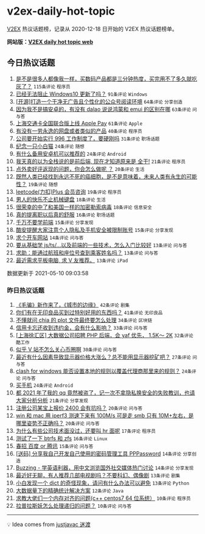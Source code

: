 # v2ex-daily-hot-topic

[V2EX](https://www.v2ex.com/) 热议话题榜，记录从 2020-12-18 日开始的 V2EX 热议话题榜单。

**网站版：[V2EX daily hot topic web](https://boojack.github.io/v2ex-daily-hot-topic-web/)**

## 今日热议话题

<!-- TODAY BEGIN -->

1. [是不是很多人都像我一样，买数码产品都是三分钟热度，买完用不了多久就吃灰了？](https://www.v2ex.com/t/775928) `115条评论` `程序员`
1. [已经无法阻止 Windows10 更新了吗？](https://www.v2ex.com/t/775933) `91条评论` `Windows`
1. [[开源]打造一个干净无广告且个性化的公众号阅读环境](https://www.v2ex.com/t/775908) `64条评论` `分享创造`
1. [因为我不是搞安卓的，有没有 dalao 说说鸿蒙和 emui 的区别在哪](https://www.v2ex.com/t/775918) `63条评论` `问与答`
1. [上海交通卡全国联合版上线 Apple Pay](https://www.v2ex.com/t/775902) `61条评论` `Apple`
1. [有没有一劳永逸的网盘或者类似的产品](https://www.v2ex.com/t/775983) `40条评论` `程序员`
1. [公司要开始实行 996 工作制度了，要硬刚吗](https://www.v2ex.com/t/776039) `31条评论` `职场话题`
1. [纪念一只小白猫](https://www.v2ex.com/t/775935) `24条评论` `随想`
1. [有什么备用安卓机可以推荐的](https://www.v2ex.com/t/775925) `24条评论` `Android`
1. [我天真的以为全栈说的是前后端, 现在才知道原来是 全干!](https://www.v2ex.com/t/775965) `21条评论` `程序员`
1. [点外卖好评返现的问题，你会怎么做呢 ？](https://www.v2ex.com/t/776008) `20条评论` `生活`
1. [既然人类已经找到永远不死的癌细胞，是不是意味着，未来人类有永生的可能性？](https://www.v2ex.com/t/776038) `19条评论` `随想`
1. [leetcode(力扣)Plus 会员咨询](https://www.v2ex.com/t/775946) `19条评论` `程序员`
1. [男人的快乐不止机械键盘](https://www.v2ex.com/t/776035) `18条评论` `生活`
1. [很荣幸的中了和美国一样的加密勒索病毒](https://www.v2ex.com/t/776003) `18条评论` `信息安全`
1. [真的提离职以后真的舒服](https://www.v2ex.com/t/775963) `16条评论` `职场话题`
1. [千万不要学前端](https://www.v2ex.com/t/775994) `15条评论` `分享发现`
1. [酷安提醒大家注意个人隐私及手机安全被限制账号](https://www.v2ex.com/t/775912) `15条评论` `分享发现`
1. [求个开车网站](https://www.v2ex.com/t/775966) `14条评论` `问与答`
1. [要从基础学 js/ts/...以及前端的一些技术，怎么入门比较好](https://www.v2ex.com/t/775993) `13条评论` `问与答`
1. [求助：能通过航班和座位号查到乘客姓名吗？](https://www.v2ex.com/t/775944) `13条评论` `问与答`
1. [最近需求平板电脑, 求 V 友推荐。](https://www.v2ex.com/t/775941) `13条评论` `iPad`

数据更新于 2021-05-10 09:03:58

<!-- TODAY END -->

### 昨日热议话题

<!-- YESTERDAY BEGIN -->

1. [《毛骗》新作来了，《城市的边缘》](https://www.v2ex.com/t/775785) `42条评论` `剧集`
1. [你们有在无印良品买到过特别好用的东西吗？](https://www.v2ex.com/t/775799) `41条评论` `无印良品`
1. [不懂就问 chia 的 plot 文件最终要怎么处理](https://www.v2ex.com/t/775778) `34条评论` `区块链`
1. [信用卡忘还收到违约金，会有什么影响？](https://www.v2ex.com/t/775816) `33条评论` `问与答`
1. [[上海徐汇区] 大数据公司招聘 PHP 后端，会 yaf 优先， 1.5K～ 2K](https://www.v2ex.com/t/775798) `32条评论` `酷工作`
1. [似乎 V 站不怎么关心币圈啊](https://www.v2ex.com/t/775772) `30条评论` `问与答`
1. [最近有什么因素导致显示器价格大涨么？总不能用显示器挖矿吧？](https://www.v2ex.com/t/775857) `27条评论` `问与答`
1. [clash for windows 能否设置本地的规则以覆盖代理商那里来的规则？](https://www.v2ex.com/t/775773) `24条评论` `问与答`
1. [买手机](https://www.v2ex.com/t/775855) `24条评论` `Android`
1. [都 2021 年了我的 qq 竟然被盗了，记一次不拿隐私换安全的失败教训，也请大家分析分析](https://www.v2ex.com/t/775784) `21条评论` `分享发现`
1. [注册公司某宝上报价 2400 会有坑吗？](https://www.v2ex.com/t/775871) `20条评论` `问与答`
1. [win 和 mac 用 iperf3 测速下来有 100M/s 可是走 smb 只有 10M+左右，是哪里姿势不正确吗？](https://www.v2ex.com/t/775791) `20条评论` `问与答`
1. [为什么有些公司技术面没过，还要叫 hr 面呢](https://www.v2ex.com/t/775817) `17条评论` `程序员`
1. [测试了一下 btrfs 和 zfs](https://www.v2ex.com/t/775863) `16条评论` `Linux`
1. [春招 百度 or 腾讯](https://www.v2ex.com/t/775788) `15条评论` `问与答`
1. [[送码] 分享我自己开发自己使用的密码管理工具 PPPassword](https://www.v2ex.com/t/775898) `14条评论` `分享创造`
1. [Buzzing - 学英语利器，用中文浏览国外社交媒体热门讨论](https://www.v2ex.com/t/775782) `14条评论` `分享发现`
1. [最近好无聊，有人推荐几部电视剧吗？不要科幻、偶像剧](https://www.v2ex.com/t/775887) `13条评论` `剧集`
1. [小白发现一个 dict 的奇怪现象，请问有什么办法可以避免](https://www.v2ex.com/t/775865) `13条评论` `Python`
1. [大数据量下的精确统计解决方案](https://www.v2ex.com/t/775796) `12条评论` `Java`
1. [求教大佬们一个内存对齐的问题(c++ centos7 64 位系统）](https://www.v2ex.com/t/775875) `10条评论` `程序员`
1. [拉普拉斯妖怎么处理递归的问题？](https://www.v2ex.com/t/775864) `10条评论` `问与答`

<!-- YESTERDAY END -->

---

💡 Idea comes from [justjavac 迷渡](https://github.com/justjavac/)
